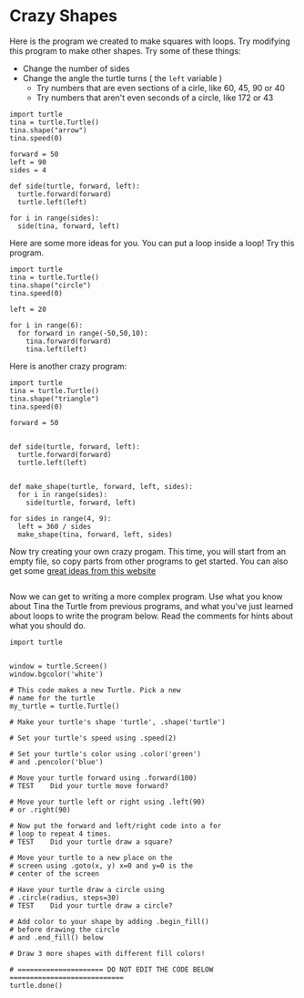 # Crazy Shapes

Here is the program we created to make squares with loops. Try modifying this 
program to make other shapes. Try some of these things:

* Change the number of sides
* Change the angle the turtle turns ( the `left` variable )
  * Try numbers that are even sections of a cirle, like 60, 45, 90 or 40
  * Try numbers that aren't even seconds of a circle, like 172 or 43


```python.run
import turtle 
tina = turtle.Turtle()
tina.shape("arrow")
tina.speed(0)

forward = 50
left = 90
sides = 4

def side(turtle, forward, left):
  turtle.forward(forward)
  turtle.left(left)

for i in range(sides):
  side(tina, forward, left)
```

Here are some more ideas for you. You can put a loop inside a loop! Try this
program. 

```python.run
import turtle
tina = turtle.Turtle()
tina.shape("circle")
tina.speed(0)

left = 20

for i in range(6):
  for forward in range(-50,50,10):
    tina.forward(forward)
    tina.left(left)
```

Here is another crazy program: 


```python.run
import turtle
tina = turtle.Turtle()
tina.shape("triangle")
tina.speed(0)

forward = 50


def side(turtle, forward, left):
  turtle.forward(forward)
  turtle.left(left)


def make_shape(turtle, forward, left, sides):
  for i in range(sides):
    side(turtle, forward, left)

for sides in range(4, 9):
  left = 360 / sides
  make_shape(tina, forward, left, sides)
```

Now try creating your own crazy progam. This time, you will start from an empty
file, so copy parts from other programs to get started. You can also 
get some [great ideas from this website](https://allinpython.com/top-5-awesome-python-turtle-graphics/)

```python.run:height='600'

```


Now we can get to writing a more complex program. Use what you know about Tina the Turtle from previous programs, and what you've just learned about loops to write the program below. Read the comments for hints about what you should do. 

```python.run
import turtle


window = turtle.Screen()
window.bgcolor('white')

# This code makes a new Turtle. Pick a new 
# name for the turtle
my_turtle = turtle.Turtle()

# Make your turtle's shape 'turtle', .shape('turtle')

# Set your turtle's speed using .speed(2)

# Set your turtle's color using .color('green') 
# and .pencolor('blue')

# Move your turtle forward using .forward(100)
# TEST    Did your turtle move forward?

# Move your turtle left or right using .left(90) 
# or .right(90)

# Now put the forward and left/right code into a for 
# loop to repeat 4 times.
# TEST    Did your turtle draw a square?

# Move your turtle to a new place on the 
# screen using .goto(x, y) x=0 and y=0 is the 
# center of the screen

# Have your turtle draw a circle using 
# .circle(radius, steps=30)
# TEST    Did your turtle draw a circle?

# Add color to your shape by adding .begin_fill() 
# before drawing the circle
# and .end_fill() below

# Draw 3 more shapes with different fill colors!

# ===================== DO NOT EDIT THE CODE BELOW ============================
turtle.done()
```



